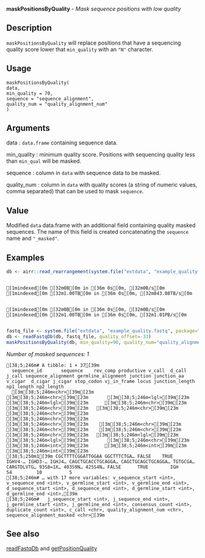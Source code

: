 **maskPositionsByQuality** - *Mask sequence positions with low quality*

Description
--------------------

`maskPositionsByQuality` will replace positions that 
have a sequencing quality score lower that `min_quality` with an
`"N"` character.


Usage
--------------------
```
maskPositionsByQuality(
data,
min_quality = 70,
sequence = "sequence_alignment",
quality_num = "quality_alignment_num"
)
```

Arguments
-------------------

data
:   `data.frame` containing sequence data.

min_quality
:   minimum quality score. Positions with sequencing quality 
less than `min_qual` will be masked.

sequence
:   column in `data` with sequence data to be masked.

quality_num
:   column in `data` with quality scores (a
string of numeric values, comma separated) that can
be used to mask `sequence`.




Value
-------------------

Modified `data` data.frame with an additional field containing 
quality masked sequences. The  name of this field is created 
concatenating the `sequence` name and `"_masked"`.



Examples
-------------------

```R
db <- airr::read_rearrangement(system.file("extdata", "example_quality.tsv", package="alakazam"))

```


```
[1mindexed[0m [32m0B[0m in [36m 0s[0m, [32m0B/s[0m[1mindexed[0m [32m1.00TB[0m in [36m 0s[0m, [32m843.08TB/s[0m                                                                                                                                                                                                                               [1mindexed[0m [32m0B[0m in [36m 0s[0m, [32m0B/s[0m[1mindexed[0m [32m1.00TB[0m in [36m 0s[0m, [32m1.01PB/s[0m                                                                                                                                                                                                                               
```


```R
fastq_file <- system.file("extdata", "example_quality.fastq", package="alakazam")
db <- readFastqDb(db, fastq_file, quality_offset=-33)
maskPositionsByQuality(db, min_quality=90, quality_num="quality_alignment_num")
```

*Number of masked sequences: 1*
```
[38;5;246m# A tibble: 1 × 37[39m
  sequence_id       sequence    rev_comp productive v_call  d_call  j_call sequence_alignment germline_alignment junction junction_aa v_cigar  d_cigar j_cigar stop_codon vj_in_frame locus junction_length np1_length np2_length
  [3m[38;5;246m<chr>[39m[23m             [3m[38;5;246m<chr>[39m[23m       [3m[38;5;246m<lgl>[39m[23m    [3m[38;5;246m<lgl>[39m[23m      [3m[38;5;246m<chr>[39m[23m   [3m[38;5;246m<chr>[39m[23m   [3m[38;5;246m<chr>[39m[23m  [3m[38;5;246m<chr>[39m[23m              [3m[38;5;246m<chr>[39m[23m              [3m[38;5;246m<chr>[39m[23m    [3m[38;5;246m<chr>[39m[23m       [3m[38;5;246m<chr>[39m[23m    [3m[38;5;246m<chr>[39m[23m   [3m[38;5;246m<chr>[39m[23m   [3m[38;5;246m<lgl>[39m[23m      [3m[38;5;246m<lgl>[39m[23m       [3m[38;5;246m<chr>[39m[23m           [3m[38;5;246m<int>[39m[23m      [3m[38;5;246m<int>[39m[23m      [3m[38;5;246m<int>[39m[23m
[38;5;250m1[39m CGCTTTTCGGATTGGAA GGCTTTCTGA… FALSE    TRUE       IGHV4-… IGHD3-… IGHJ4… CAGCTGCACCTGCAGGA… CAGCTGCAGCTGCAGGA… TGTGCGA… CARGTDLVTG… 93S8=1X… 403S9N… 425S4N… FALSE      TRUE        IGH                54         10          5
[38;5;246m# … with 17 more variables: v_sequence_start <int>, v_sequence_end <int>, v_germline_start <int>, v_germline_end <int>, d_sequence_start <int>, d_sequence_end <int>, d_germline_start <int>, d_germline_end <int>,[39m
[38;5;246m#   j_sequence_start <int>, j_sequence_end <int>, j_germline_start <int>, j_germline_end <int>, consensus_count <int>, duplicate_count <int>, c_call <chr>, quality_alignment_num <chr>, sequence_alignment_masked <chr>[39m

```



See also
-------------------

[readFastqDb](readFastqDb.md) and [getPositionQuality](getPositionQuality.md)






